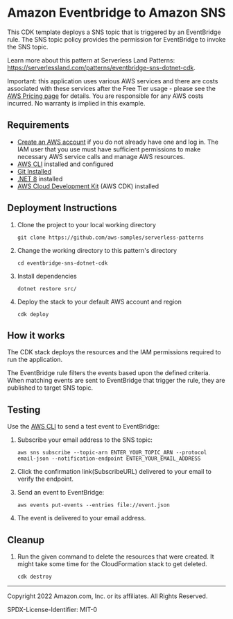 # Amazon Eventbridge to Amazon SNS

This CDK template deploys a SNS topic that is triggered by an EventBridge rule. The SNS topic policy provides the permission for EventBridge to invoke the SNS topic.

Learn more about this pattern at Serverless Land Patterns: https://serverlessland.com/patterns/eventbridge-sns-dotnet-cdk.

Important: this application uses various AWS services and there are costs associated with these services after the Free Tier usage - please see the [AWS Pricing page](https://aws.amazon.com/pricing/) for details. You are responsible for any AWS costs incurred. No warranty is implied in this example.

## Requirements

* [Create an AWS account](https://portal.aws.amazon.com/gp/aws/developer/registration/index.html) if you do not already have one and log in. The IAM user that you use must have sufficient permissions to make necessary AWS service calls and manage AWS resources.
* [AWS CLI](https://docs.aws.amazon.com/cli/latest/userguide/install-cliv2.html) installed and configured
* [Git Installed](https://git-scm.com/book/en/v2/Getting-Started-Installing-Git)
* [.NET 8](https://dotnet.microsoft.com/en-us/download/dotnet/8.0) installed
* [AWS Cloud Development Kit](https://docs.aws.amazon.com/cdk/latest/guide/cli.html) (AWS CDK) installed

## Deployment Instructions

1. Clone the project to your local working directory
    ```
    git clone https://github.com/aws-samples/serverless-patterns
    ```

2. Change the working directory to this pattern's directory
    ```
    cd eventbridge-sns-dotnet-cdk
    ```

3. Install dependencies
    ```
    dotnet restore src/
    ```

4. Deploy the stack to your default AWS account and region
    ```
    cdk deploy
    ```

## How it works

The CDK stack deploys the resources and the IAM permissions required to run the application.

The EventBridge rule filters the events based upon the defined criteria. When matching events are sent to EventBridge that trigger the rule, they are published to target SNS topic.

## Testing

Use the [AWS CLI](https://aws.amazon.com/cli/) to send a test event to EventBridge:

1. Subscribe your email address to the SNS topic:
    ```
    aws sns subscribe --topic-arn ENTER_YOUR_TOPIC_ARN --protocol email-json --notification-endpoint ENTER_YOUR_EMAIL_ADDRESS
    ```
2. Click the confirmation link(SubscribeURL) delivered to your email to verify the endpoint.

3. Send an event to EventBridge:
    ```
    aws events put-events --entries file://event.json
    ```
4. The event is delivered to your email address.

## Cleanup
 
1. Run the given command to delete the resources that were created. It might take some time for the CloudFormation stack to get deleted.
    ```
    cdk destroy
    ```

----
Copyright 2022 Amazon.com, Inc. or its affiliates. All Rights Reserved.

SPDX-License-Identifier: MIT-0
